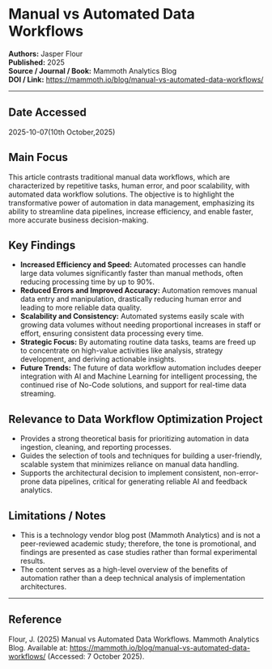 # Manual vs Automated Data Workflows

**Authors:** Jasper Flour  
**Published:** 2025  
**Source / Journal / Book:** Mammoth Analytics Blog  
**DOI / Link:** https://mammoth.io/blog/manual-vs-automated-data-workflows/

---

## Date Accessed
2025-10-07(10th October,2025)

## Main Focus
This article contrasts traditional manual data workflows, which are characterized by repetitive tasks, human error, and poor scalability, with automated data workflow solutions. The objective is to highlight the transformative power of automation in data management, emphasizing its ability to streamline data pipelines, increase efficiency, and enable faster, more accurate business decision-making.

## Key Findings
- **Increased Efficiency and Speed:** Automated processes can handle large data volumes significantly faster than manual methods, often reducing processing time by up to 90%.  
- **Reduced Errors and Improved Accuracy:** Automation removes manual data entry and manipulation, drastically reducing human error and leading to more reliable data quality.  
- **Scalability and Consistency:** Automated systems easily scale with growing data volumes without needing proportional increases in staff or effort, ensuring consistent data processing every time.  
- **Strategic Focus:** By automating routine data tasks, teams are freed up to concentrate on high-value activities like analysis, strategy development, and deriving actionable insights.  
- **Future Trends:** The future of data workflow automation includes deeper integration with AI and Machine Learning for intelligent processing, the continued rise of No-Code solutions, and support for real-time data streaming.

## Relevance to Data Workflow Optimization Project
- Provides a strong theoretical basis for prioritizing automation in data ingestion, cleaning, and reporting processes.  
- Guides the selection of tools and techniques for building a user-friendly, scalable system that minimizes reliance on manual data handling.  
- Supports the architectural decision to implement consistent, non-error-prone data pipelines, critical for generating reliable AI and feedback analytics.

## Limitations / Notes
- This is a technology vendor blog post (Mammoth Analytics) and is not a peer-reviewed academic study; therefore, the tone is promotional, and findings are presented as case studies rather than formal experimental results.  
- The content serves as a high-level overview of the benefits of automation rather than a deep technical analysis of implementation architectures.

---

## Reference
Flour, J. (2025) Manual vs Automated Data Workflows. Mammoth Analytics Blog. Available at: https://mammoth.io/blog/manual-vs-automated-data-workflows/ (Accessed: 7 October 2025).

